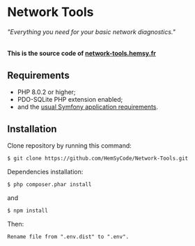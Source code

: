# Network Tools #

###### "Everything you need for your basic network diagnostics."

#### This is the source code of [network-tools.hemsy.fr](http://network-tools.hemsy.fr/)

Requirements
------------

* PHP 8.0.2 or higher;
* PDO-SQLite PHP extension enabled;
* and the [usual Symfony application requirements](https://symfony.com/doc/current/setup.html#technical-requirements).

Installation
------------

Clone repository by running this command:

```bash
$ git clone https://github.com/HemSyCode/Network-Tools.git
```

Dependencies installation:
```bash
$ php composer.phar install
```
and
```bash
$ npm install
```
Then:
```
Rename file from ".env.dist" to ".env".
```
